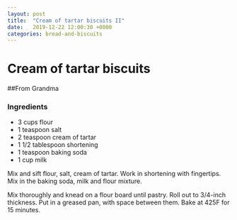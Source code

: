 ```yaml
---
layout: post
title:  "Cream of tartar biscuits II"
date:   2019-12-22 12:00:30 +0000
categories: bread-and-biscuits
---
```


# Cream of tartar biscuits
##From Grandma
### Ingredients
* 3 cups flour
* 1 teaspoon salt
* 2 teaspoon cream of tartar
* 1 1/2 tablespoon shortening
* 1 teaspoon baking soda
* 1 cup milk


Mix and sift flour, salt, cream of tartar. Work in shortening with fingertips. Mix in the baking soda, milk and flour mixture.

Mix thoroughly and knead on a flour board until pastry. Roll out to 3/4-inch thickness. Put in a greased pan, with space between them. Bake at 425F for 15 minutes.
